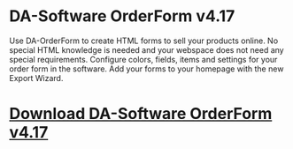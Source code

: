 # DA-Software OrderForm v4.17

Use DA-OrderForm to create HTML forms to sell your products online. No special HTML knowledge is needed and your webspace does not need any special requirements. Configure colors, fields, items and settings for your order form in the software. Add your forms to your homepage with the new Export Wizard.

# [Download DA-Software OrderForm v4.17](https://developer.team/software/35239-da-software-orderform-v417.html)
